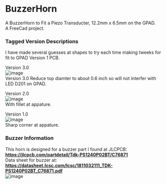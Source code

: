 # BuzzerHorn
A BuzzerHorn to Fit a Piezo Transducter, 12.2mm x 6.5mm on the GPAD.  
A FreeCad project.  

### Tagged Version Descriptions
I have made several guesses at shapes to try each time making tweeks for fit to GPAD Version 1 PCB.

Version 3.0  
![image](https://user-images.githubusercontent.com/5836181/204530050-bb4a7387-5510-4bda-945a-df644aef7c14.png)  
Version 3.0 Reduce top diamter to about 0.6 inch so will not interfer with LED D201 on GPAD.

Version 2.0  
![image](https://user-images.githubusercontent.com/5836181/204439320-8172296c-358a-48d1-b215-9bfff2cb0830.png)  
With fillet at appature.

Version 1.0  
![image](https://user-images.githubusercontent.com/5836181/204424521-fbb57517-f856-442d-b4ad-dd70aa9b67e2.png)  
Sharp corner at appature.

### Buzzer Information
This horn is designed for a buzzer part I found at JLCPCB: **https://jlcpcb.com/partdetail/Tdk-PS1240P02BT/C76871**  
Data sheet for buzzer at: **https://datasheet.lcsc.com/lcsc/1811032111_TDK-PS1240P02BT_C76871.pdf**  
![image](https://user-images.githubusercontent.com/5836181/204526125-bdc29536-359c-43d1-9c7f-f91dde45fbc8.png)

